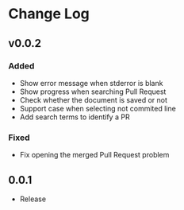 # Change Log

## v0.0.2

### Added
- Show error message when stderror is blank
- Show progress when searching Pull Request
- Check whether the document is saved or not
- Support case when selecting not commited line
- Add search terms to identify a PR

### Fixed
- Fix opening the merged Pull Request problem

## 0.0.1
- Release
